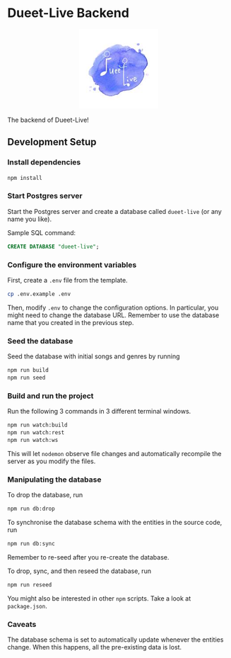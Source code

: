 # Dueet-Live Backend

<p align="center">
  <img src="/docs/logo.jpg" alt="Dueet Live Logo"/
</p>

The backend of Dueet-Live!

## Development Setup

### Install dependencies

```bash
npm install
```

### Start Postgres server

Start the Postgres server and create a database called `dueet-live` (or any name you like).

Sample SQL command:

```sql
CREATE DATABASE "dueet-live";
```

### Configure the environment variables

First, create a `.env` file from the template.

```bash
cp .env.example .env
```

Then, modify `.env` to change the configuration options. In particular, you might need to change the database URL.
Remember to use the database name that you created in the previous step.

### Seed the database

Seed the database with initial songs and genres by running

```bash
npm run build
npm run seed
```

### Build and run the project

Run the following 3 commands in 3 different terminal windows.

```bash
npm run watch:build
npm run watch:rest
npm run watch:ws
```

This will let `nodemon` observe file changes and automatically recompile the server as you modify the files.

### Manipulating the database

To drop the database, run

```bash
npm run db:drop
```

To synchronise the database schema with the entities in the source code, run

```bash
npm run db:sync
```

Remember to re-seed after you re-create the database.

To drop, sync, and then reseed the database, run

```bash
npm run reseed
```

You might also be interested in other `npm` scripts. Take a look at `package.json`.

### Caveats

The database schema is set to automatically update whenever the entities change.
When this happens, all the pre-existing data is lost.
